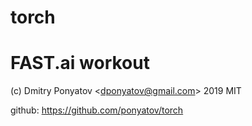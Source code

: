 # torch
# FAST.ai workout

(c) Dmitry Ponyatov <<dponyatov@gmail.com>> 2019 MIT

github: https://github.com/ponyatov/torch
